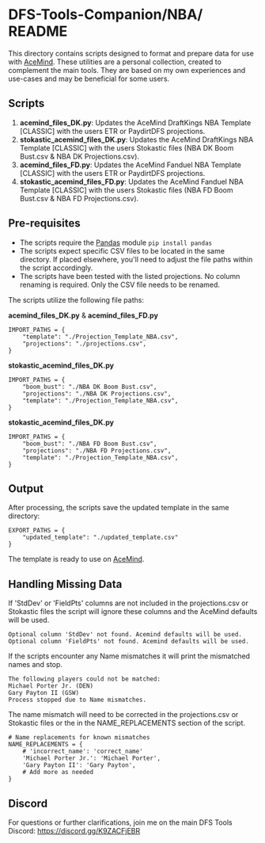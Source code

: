 # DFS-Tools-Companion/NBA/ README

This directory contains scripts designed to format and prepare data for use with [AceMind](https://acemind.io/). These utilities are a personal collection, created to complement the main tools. They are based on my own experiences and use-cases and may be beneficial for some users.

## Scripts

1. **acemind_files_DK.py**: Updates the AceMind DraftKings NBA Template [CLASSIC] with the users ETR or PaydirtDFS projections.
2. **stokastic_acemind_files_DK.py**: Updates the AceMind DraftKings NBA Template [CLASSIC] with the users Stokastic files (NBA DK Boom Bust.csv & NBA DK Projections.csv).
3. **acemind_files_FD.py**: Updates the AceMind Fanduel NBA Template [CLASSIC] with the users ETR or PaydirtDFS projections.
4. **stokastic_acemind_files_FD.py**: Updates the AceMind Fanduel NBA Template [CLASSIC] with the users Stokastic files (NBA FD Boom Bust.csv & NBA FD Projections.csv).

## Pre-requisites

- The scripts require the [Pandas](https://pandas.pydata.org/pandas-docs/stable/getting_started/install.html) module `pip install pandas` 
- The scripts expect specific CSV files to be located in the same directory. If placed elsewhere, you'll need to adjust the file paths within the script accordingly.
- The scripts have been tested with the listed projections. No column renaming is required. Only the CSV file needs to be renamed. 

The scripts utilize the following file paths:

**acemind_files_DK.py** & **acemind_files_FD.py**
```
IMPORT_PATHS = {
    "template": "./Projection_Template_NBA.csv",
    "projections": "./projections.csv",
}
```

**stokastic_acemind_files_DK.py**
```
IMPORT_PATHS = {
    "boom_bust": "./NBA DK Boom Bust.csv",
    "projections": "./NBA DK Projections.csv",
    "template": "./Projection_Template_NBA.csv",
}
```

**stokastic_acemind_files_DK.py**
```
IMPORT_PATHS = {
    "boom_bust": "./NBA FD Boom Bust.csv",
    "projections": "./NBA FD Projections.csv",
    "template": "./Projection_Template_NBA.csv",
}
```

## Output
After processing, the scripts save the updated template in the same directory:

```
EXPORT_PATHS = {
    "updated_template": "./updated_template.csv"
}
```
The template is ready to use on [AceMind](https://acemind.io/).

## Handling Missing Data
If 'StdDev' or 'FieldPts' columns are not included in the projections.csv or Stokastic files the script will ignore these columns and the AceMind defaults will be used.
```
Optional column 'StdDev' not found. Acemind defaults will be used.
Optional column 'FieldPts' not found. Acemind defaults will be used.
```

If the scripts encounter any Name mismatches it will print the mismatched names and stop.
```
The following players could not be matched:
Michael Porter Jr. (DEN)
Gary Payton II (GSW)
Process stopped due to Name mismatches.
```
The name mismatch will need to be corrected in the projections.csv or Stokastic files or the in the NAME_REPLACEMENTS section of the script.
```
# Name replacements for known mismatches
NAME_REPLACEMENTS = {
    # 'incorrect_name': 'correct_name'
    'Michael Porter Jr.': 'Michael Porter',
    'Gary Payton II': 'Gary Payton',    
    # Add more as needed
}
```

## Discord
For questions or further clarifications, join me on the main DFS Tools Discord: https://discord.gg/K9ZACFjEBR

